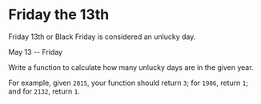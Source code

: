 # Friday the 13th

Friday 13th or Black Friday is considered an unlucky day.

May 13 -- Friday

Write a function to calculate how many unlucky days are in the given year.

For example, given `2015`, your function should return `3`; for `1986`, return `1`; and for `2132`, return `1`.
